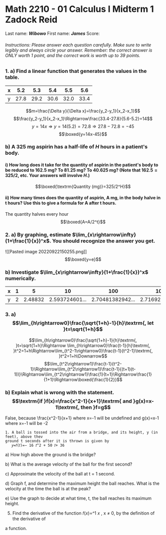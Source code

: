 # Math 2210 - 01 Calculus I Midterm 1 Zadock Reid

Last name: ***Wibowo***        First name: ***James***            Score: 

###### Instructions: Please answer each question carefully. Make sure to write legibly and always circle your answer. Remember: the correct answer is ONLY worth 1 point, and the correct work is worth up to 39 points.

### 1. a) Find a linear function that generates the values in the table.
|x|5.2|5.3|5.4|5.5|5.6|
|-|-|-|-|-|-|
|y|27.8|29.2|30.6|32.0|33.4|

$$m=\frac{\Delta y}{\Delta x}=\frac{y_2-y_1}{x_2-x_1}$$
$$\frac{y_2-y_1}{x_2-x_1}\Rightarrow\frac{33.4-27.8}{5.6-5.2}=14$$
$$y=14x\Rightarrow y=14(5.2)=72.8\Rightarrow27.8-72.8=-45$$
$$\boxed{y=14x-45}$$

### b) A 325 mg aspirin has a half-life of $H$ hours in a patient's body.
#### i) How long does it take for the quantity of aspirin in the patient's body to be reduced to 162.5 mg? To 81.25 mg? To 40.625 mg? (Note that $162.5 = 325/2$, etc. Your answers will involve $H$.)
$$\boxed{\textrm{Quantity (mg)}=325/2^H}$$


#### ii) How many times does the quantity of aspirin, A mg, in the body halve in t hours? Use this to give a formula for A after t hours.

The quantity halves every hour
$$\boxed{A=A/2^t}$$

### 2. a) By graphing, estimate $\lim_{x\rightarrow\infty}(1+\frac{1}{x})^x$. You should recognize the answer you get.

![[Pasted image 20220922150255.png]]
$$\boxed{y=e}$$


### b) Investigate $\lim_{x\rightarrow\infty}(1+\frac{1}{x})^x$ numerically.

|x|1|5|10|100|1000|10000|
|-|-|-|-|-|-|-|
|y|2|2.48832|2.593724601...|2.70481382942...|2.71692393224...|2.71814592683...|

### 3. a) $$\lim_{h\rightarrow0}\frac{\sqrt{1+h}-1}{h}\textrm{, let }t=\sqrt{1+h}$$
$$\lim_{h\rightarrow0}\frac{\sqrt{1+h}-1}{h}\textrm{, }t=\sqrt{1+h}\Rightarrow \lim_{h\rightarrow0}\frac{t-1}{h}\textrm{, }t^2=1+h\Rightarrow\lim_{t^2-1\rightarrow0}\frac{t-1}{t^2-1}\textrm{, }t^2=1+h\Downarrow$$
$$\lim_{t^2\rightarrow1}\frac{t-1}{t^2-1}\Rightarrow\lim_{t^2\rightarrow1}\frac{t-1}{(t+1)(t-1))}\Rightarrow\lim_{t^2\rightarrow1}\frac{1}{t+1}\Rightarrow\frac{1}{1+1}\Rightarrow\boxed{\frac{1}{2}}$$



### b) Explain what is wrong with the statement.$$\textrm{if }f(x)=\frac{x^2-1}{x+1}\textrm{ and }g(x)=x-1\textrm{, then }f=g$$
False, because \frac{x^2-1}{x+1} where x=-1 will be undefined and g(x)=x-1 where x=-1 will be -2


	1. A ball is tossed into the air from a bridge, and its height, y (in feet), above thev
    ground t seconds after it is thrown is given by
       𝑦=𝑓(𝑡)=− 16 𝑡^2 + 50 𝑡+ 36


a) How high above the ground is the bridge?


b) What is the average velocity of the ball for the first second?


c) Approximate the velocity of the ball at t = 1 second.


d) Graph f, and determine the maximum height the ball reaches. What is the velocity at
the time the ball is at the peak?


e) Use the graph to decide at what time, t, the ball reaches its maximum height.


5. Find the derivative of the function 𝑓(𝑥)=^1 𝑥 , x ≠ 0, by the definition of the derivative of


a function.


